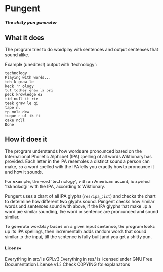 # Pungent
##### The shitty pun generator

## What it does
The program tries to do wordplay with sentences and output sentences that sound alike.

Example (unedited!) output with 'technology':
```
technology
Playing with words...
teh k gnaw le 
keck 'n ology 
tut toches gnaw la psi 
peck knowledge ea 
tid null it rie 
teek gnaw le qi 
tape nu 
tp mole dew 
tuque n ul ik fi 
cake noll 
Done
```
## How it does it
The program understands how words are pronounced based on the International Phonetic Alphabet (IPA) spelling of all words Wiktionary has provided.
Each letter in the IPA resembles a distinct sound a person can make, so a word spelled with the IPA tells you exactly how to pronounce it and how it sounds.

For example, the word 'technology', with an American accent, is spelled 'tɛknɑlədʒi' with the IPA, according to Wiktionary.

Pungent uses a chart of all IPA glyphs (`res/ipa_dict`) and checks the chart to determine how different two glyphs sound.
Pungent checks how similar words and sentences sound with above, if the IPA glyphs that make up a word are similar sounding, the word or sentence are pronounced and sound similar.

To generate wordplay based on a given input sentence, the program looks up its IPA spellings, then incrementally adds random words that sound similar to the input, till the sentence is fully built and you get a shitty pun.
#### License
Everything in src/ is GPLv3
Everything in res/ is licensed under GNU Free Documentation License v1.3
Check COPYING for explanations




